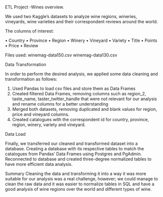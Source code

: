 ETL Project -Wines overview. 

We used two Kaggle’s datasets to analyze wine regions, wineries, vineyards, wine varieties and their correspondent reviews around the world. 

The columns of interest: 
 
•	Country
•	Province 
•	Region
•	Winery
•	Vineyard
•	Variety
•	Title
•	Points 
•	Price
•	Review
 

Files used: 
winemag-data150.csv
winemag-data130.csv

Data Transformation 

In order to perform the desired analysis, we applied some data cleaning and transformation as follows: 

1.	Used Pandas to load csv files and store them as Data Frames
2.	Created filtered Data Frames, removing columns such as region_2, taste_name, taster_twitter_handle that were not relevant for our analysis and rename columns for a better understanding
3.	Merged both datasets, removing duplicated and blank values for region, price and vineyard columns.
4.	Created catalogues with the correspondent id for country, province, region, winery, variety and vineyard. 

Data Load

Finally, we transferred our cleaned and transformed dataset into a database. Creating a database with its respective tables to match the catalogues from Pandas’ Data Frames using Postgres and PgAdmin. Reconnected to database and created three-degree normalized tables to have more efficient data analysis. 

Summary
Cleaning the data and transforming it into a way it was more suitable for our analysis was a real challenge, however; we could manage to clean the raw data and it was easier to normalize tables in SQL and have a good analysis of wine regions over the world and different types of wine.
